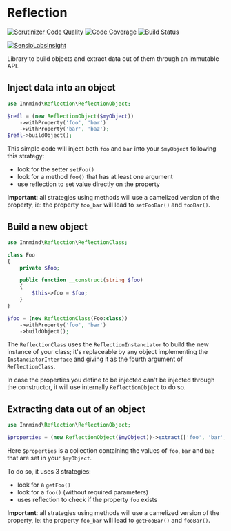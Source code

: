 # Reflection

[![Scrutinizer Code Quality](https://scrutinizer-ci.com/g/Innmind/Reflection/badges/quality-score.png?b=develop)](https://scrutinizer-ci.com/g/Innmind/Reflection/?branch=develop)
[![Code Coverage](https://scrutinizer-ci.com/g/Innmind/Reflection/badges/coverage.png?b=develop)](https://scrutinizer-ci.com/g/Innmind/Reflection/?branch=develop)
[![Build Status](https://scrutinizer-ci.com/g/Innmind/Reflection/badges/build.png?b=develop)](https://scrutinizer-ci.com/g/Innmind/Reflection/build-status/develop)

[![SensioLabsInsight](https://insight.sensiolabs.com/projects/08bda127-8c81-4f20-a5e2-c2ac37abff71/big.png)](https://insight.sensiolabs.com/projects/08bda127-8c81-4f20-a5e2-c2ac37abff71)

Library to build objects and extract data out of them through an immutable API.

## Inject data into an object

```php
use Innmind\Reflection\ReflectionObject;

$refl = (new ReflectionObject($myObject))
    ->withProperty('foo', 'bar')
    ->withProperty('bar', 'baz');
$refl->buildObject();
```

This simple code will inject both `foo` and `bar` into your `$myObject` following this strategy:

* look for the setter `setFoo()`
* look for a method `foo()` that has at least one argument
* use reflection to set value directly on the property

**Important**: all strategies using methods will use a camelized version of the property, ie: the property `foo_bar` will lead to `setFooBar()` and `fooBar()`.

## Build a new object

```php
use Innmind\Reflection\ReflectionClass;

class Foo
{
    private $foo;

    public function __construct(string $foo)
    {
        $this->foo = $foo;
    }
}

$foo = (new ReflectionClass(Foo:class))
    ->withProperty('foo', 'bar')
    ->buildObject();
```

The `ReflectionClass` uses the `ReflectionInstanciator` to build the new instance of your class; it's replaceable by any object implementing the `InstanciatorInterface` and giving it as the fourth argument of `ReflectionClass`.

In case the properties you define to be injected can't be injected through the constructor, it will use internally `ReflectionObject` to do so.

## Extracting data out of an object

```php
use Innmind\Reflection\ReflectionObject;

$properties = (new ReflectionObject($myObject))->extract(['foo', 'bar', 'baz']);
```

Here `$properties` is a collection containing the values of `foo`, `bar` and `baz` that are set in your `$myObject`.

To do so, it uses 3 strategies:

* look for a `getFoo()`
* look for a `foo()` (without required parameters)
* uses reflection to check if the property `foo` exists

**Important**: all strategies using methods will use a camelized version of the property, ie: the property `foo_bar` will lead to `getFooBar()` and `fooBar()`.
